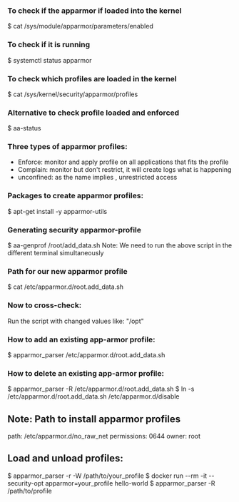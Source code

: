 ### To check if the apparmor if loaded into the kernel

$ cat /sys/module/apparmor/parameters/enabled

### To check if it is running 

$ systemctl status apparmor

### To check which profiles are loaded in the kernel

$ cat /sys/kernel/security/apparmor/profiles

### Alternative to check profile loaded and enforced

$ aa-status

### Three types of apparmor profiles:

* Enforce: monitor and apply profile on all applications that fits the profile
* Complain: monitor but don't restrict, it will create logs what is happening
* unconfined: as the name implies , unrestricted access

### Packages to create apparmor profiles:

$ apt-get install -y apparmor-utils

### Generating security apparmor-profile

$ aa-genprof /root/add_data.sh
Note: We need to run the above script in the different terminal simultaneously

### Path for our new apparmor profile

$ cat /etc/apparmor.d/root.add_data.sh

### Now to cross-check: 

Run the script with changed values like: "/opt"

### How to add an existing app-armor profile:

$ apparmor_parser /etc/apparmor.d/root.add_data.sh

### How to delete an existing app-armor profile:

$ apparmor_parser -R /etc/apparmor.d/root.add_data.sh
$ ln -s /etc/apparmor.d/root.add_data.sh /etc/apparmor.d/disable


## Note: Path to install apparmor profiles 

path: /etc/apparmor.d/no_raw_net
permissions: 0644
owner: root


## Load and unload profiles:

$ apparmor_parser -r -W /path/to/your_profile
$ docker run --rm -it --security-opt apparmor=your_profile hello-world
$ apparmor_parser -R /path/to/profile
